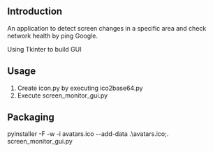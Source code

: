 ## Introduction
An application to detect screen changes in a specific area and check network health by ping Google.

Using Tkinter to build GUI

## Usage
1. Create icon.py by executing ico2base64.py
2. Execute screen_monitor_gui.py

## Packaging
pyinstaller -F -w -i avatars.ico --add-data .\\avatars.ico;. screen_monitor_gui.py